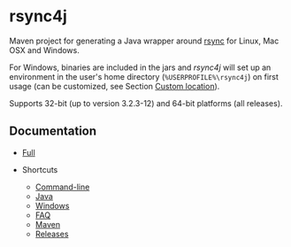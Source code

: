 # rsync4j
Maven project for generating a Java wrapper around [rsync](http://rsync.samba.org/) 
for Linux, Mac OSX and Windows. 

For Windows, binaries are included in the jars and *rsync4j* 
will set up an environment in the user's home directory (`%USERPROFILE%\rsync4j`)
on first usage (can be customized, see Section [Custom location](https://fracpete.github.io/rsync4j/windows/#custom-location)). 

Supports 32-bit (up to version 3.2.3-12) and 64-bit platforms (all releases).


## Documentation

* [Full](https://fracpete.github.io/rsync4j/)
* Shortcuts

  * [Command-line](https://fracpete.github.io/rsync4j/commandline/)
  * [Java](https://fracpete.github.io/rsync4j/java/)
  * [Windows](https://fracpete.github.io/rsync4j/windows/)
  * [FAQ](https://fracpete.github.io/rsync4j/faq/) 
  * [Maven](https://fracpete.github.io/rsync4j/maven/) 
  * [Releases](https://fracpete.github.io/rsync4j/releases/)
